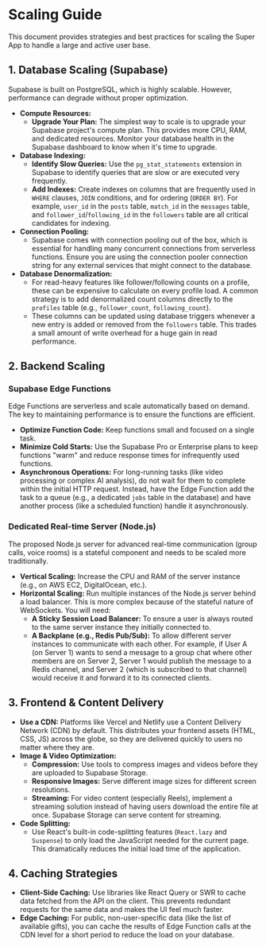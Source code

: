 # Scaling Guide

This document provides strategies and best practices for scaling the Super App to handle a large and active user base.

## 1. Database Scaling (Supabase)

Supabase is built on PostgreSQL, which is highly scalable. However, performance can degrade without proper optimization.

*   **Compute Resources:**
    *   **Upgrade Your Plan:** The simplest way to scale is to upgrade your Supabase project's compute plan. This provides more CPU, RAM, and dedicated resources. Monitor your database health in the Supabase dashboard to know when it's time to upgrade.
*   **Database Indexing:**
    *   **Identify Slow Queries:** Use the `pg_stat_statements` extension in Supabase to identify queries that are slow or are executed very frequently.
    *   **Add Indexes:** Create indexes on columns that are frequently used in `WHERE` clauses, `JOIN` conditions, and for ordering (`ORDER BY`). For example, `user_id` in the `posts` table, `match_id` in the `messages` table, and `follower_id`/`following_id` in the `followers` table are all critical candidates for indexing.
*   **Connection Pooling:**
    *   Supabase comes with connection pooling out of the box, which is essential for handling many concurrent connections from serverless functions. Ensure you are using the connection pooler connection string for any external services that might connect to the database.
*   **Database Denormalization:**
    *   For read-heavy features like follower/following counts on a profile, these can be expensive to calculate on every profile load. A common strategy is to add denormalized count columns directly to the `profiles` table (e.g., `follower_count`, `following_count`).
    *   These columns can be updated using database triggers whenever a new entry is added or removed from the `followers` table. This trades a small amount of write overhead for a huge gain in read performance.

## 2. Backend Scaling

### Supabase Edge Functions

Edge Functions are serverless and scale automatically based on demand. The key to maintaining performance is to ensure the functions are efficient.

*   **Optimize Function Code:** Keep functions small and focused on a single task.
*   **Minimize Cold Starts:** Use the Supabase Pro or Enterprise plans to keep functions "warm" and reduce response times for infrequently used functions.
*   **Asynchronous Operations:** For long-running tasks (like video processing or complex AI analysis), do not wait for them to complete within the initial HTTP request. Instead, have the Edge Function add the task to a queue (e.g., a dedicated `jobs` table in the database) and have another process (like a scheduled function) handle it asynchronously.

### Dedicated Real-time Server (Node.js)

The proposed Node.js server for advanced real-time communication (group calls, voice rooms) is a stateful component and needs to be scaled more traditionally.

*   **Vertical Scaling:** Increase the CPU and RAM of the server instance (e.g., on AWS EC2, DigitalOcean, etc.).
*   **Horizontal Scaling:** Run multiple instances of the Node.js server behind a load balancer. This is more complex because of the stateful nature of WebSockets. You will need:
    *   **A Sticky Session Load Balancer:** To ensure a user is always routed to the same server instance they initially connected to.
    *   **A Backplane (e.g., Redis Pub/Sub):** To allow different server instances to communicate with each other. For example, if User A (on Server 1) wants to send a message to a group chat where other members are on Server 2, Server 1 would publish the message to a Redis channel, and Server 2 (which is subscribed to that channel) would receive it and forward it to its connected clients.

## 3. Frontend & Content Delivery

*   **Use a CDN:** Platforms like Vercel and Netlify use a Content Delivery Network (CDN) by default. This distributes your frontend assets (HTML, CSS, JS) across the globe, so they are delivered quickly to users no matter where they are.
*   **Image & Video Optimization:**
    *   **Compression:** Use tools to compress images and videos before they are uploaded to Supabase Storage.
    *   **Responsive Images:** Serve different image sizes for different screen resolutions.
    *   **Streaming:** For video content (especially Reels), implement a streaming solution instead of having users download the entire file at once. Supabase Storage can serve content for streaming.
*   **Code Splitting:**
    *   Use React's built-in code-splitting features (`React.lazy` and `Suspense`) to only load the JavaScript needed for the current page. This dramatically reduces the initial load time of the application.

## 4. Caching Strategies

*   **Client-Side Caching:** Use libraries like React Query or SWR to cache data fetched from the API on the client. This prevents redundant requests for the same data and makes the UI feel much faster.
*   **Edge Caching:** For public, non-user-specific data (like the list of available gifts), you can cache the results of Edge Function calls at the CDN level for a short period to reduce the load on your database.
